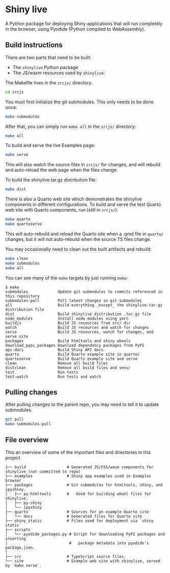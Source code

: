 Shiny live
==========

A Python package for deploying Shiny applications that will run completely in the browser, using Pyodide (Python compiled to WebAssembly).

## Build instructions

There are two parts that need to be built:

* The `shinylive` Python package
* The JS/wasm resources used by `shinylive`.

The Makefile lives in the `srcjs/` directory.

```bash
cd srcjs
```

You must first initialize the git submodules. This only needs to be done once:

```bash
make submodules
```

After that, you can simply run `make all` in the `srcjs/` directory:

```bash
make all
```

To build and serve the live Examples page:

```bash
make serve
```

This will also watch the source files in `srcjs/` for changes, and will rebuild and auto-reload the web page when the files change.

To build the shinylive.tar.gz distribution file:

```bash
make dist
```


There is also a Quarto web site which demonstrates the shinylive components in different configurations. To build and serve the test Quarto web site with Quarto components, run (still in `srcjs/`):

```bash
make quarto
make quartoserve
```

This will auto-rebuild and reload the Quarto site when a .qmd file in `quarto/` changes, but it will not auto-rebuild when the source TS files change.


You may occasionally need to clean out the built artifacts and rebuild:

```sh
make clean
make submodules
make all
```


You can see many of the `make` targets by just running `make`:

```
$ make
submodules             Update git submodules to commits referenced in this repository
submodules-pull        Pull latest changes in git submodules
all                    Build everything _except_ the shinylive.tar.gz distribution file
dist                   Build shinylive distribution .tar.gz file
node_modules           Install node modules using yarn
buildjs                Build JS resources from src/ dir
watch                  Build JS resources and watch for changes
serve                  Build JS resources, watch for changes, and serve site
packages               Build htmltools and shiny wheels
download_pypi_packages Download dependency packages from PyPI
api-docs               Build Shiny API docs
quarto                 Build Quarto example site in quarto/
quartoserve            Build Quarto example site and serve
clean                  Remove all build files
distclean              Remove all build files and venv/
test                   Run tests
test-watch             Run tests and watch
```


## Pulling changes

After pulling changes to the parent repo, you may need to tell it to update submodules.

```bash
git pull
make submodules-pull
```


## File overview

This an overview of some of the important files and directories in this project.

```
├── build                  # Generated JS/CSS/wasm components for shinylive (not committed to repo)
├── examples               # Shiny app examples used in Examples browser
├── packages               # Git submodules for htmltools, shiny, and ipyshiny.
│   ├── py-htmltools       #   Used for building wheel files for shinylive.
│   ├── py-shiny
│   └── ipyshiny
├── quarto                 # Sources for an example Quarto site
│   └── docs               # Generated files for Quarto site
├── shiny_static           # Files used for deployment via `shiny static`
├── scripts
│   └── pyodide_packages.py # Script for downloading PyPI packages and inserting
│                           #   package metadata into pyodide's package.json.
│
├── src                    # TypeScript source files.
└── site                   # Example web site with shinylive, served by `make serve`.
```
